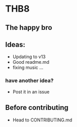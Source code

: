 # THB8

## The happy bro

## Ideas:
- Updating to v13
- Good readme.md
- fixing music
...

### have another idea?
- Post it in an issue

## Before contributing
- Head to CONTRIBUTING.md
